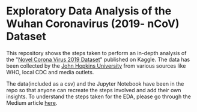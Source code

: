# Exploratory Data Analysis of the Wuhan Coronavirus (2019- nCoV) Dataset

This repository shows the steps taken to perform an in-depth analysis of the "[Novel Corona Virus 2019 Dataset](https://www.kaggle.com/sudalairajkumar/novel-corona-virus-2019-dataset)" published on Kaggle. The data has been collected by the [John Hopkins University](https://www.jhu.edu/) from various sources like WHO, local CDC and media outlets. 

The data(included as a csv) and the Jupyter Notebook have been in the repo so that anyone can recreate the steps involved and add their own insights. To understand the steps taken for the EDA, please go through the Medium article [here](https://medium.com/p/4d1110446478/edit).

